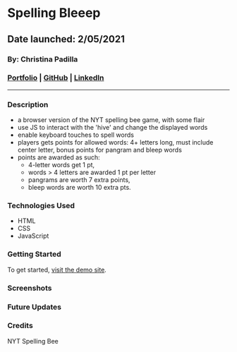 # Spelling Bleeep
## Date launched: 2/05/2021
### By: Christina Padilla

### [Portfolio](https://christinapadilla.com) | [GitHub](https://github.com/hipstina) | [LinkedIn](https://linkedin.com/in/hipstina)
***
### **Description** 
+ a browser version of the NYT spelling bee game, with some flair
+ use JS to interact with the 'hive' and change the displayed words
+ enable keyboard touches to spell words
+ players gets points for allowed words: 4+ letters long, must include center letter, bonus points for pangram and bleep words
+ points are awarded as such: 
  + 4-letter words get 1 pt, 
  + words > 4 letters are awarded 1 pt per letter
  + pangrams are worth 7 extra points, 
  + bleep words are worth 10 extra pts.


### **Technologies Used**
* HTML
* CSS
* JavaScript


### **Getting Started**
To get started, [visit the demo site](https://github.io).


### **Screenshots**

### **Future Updates**

### **Credits**
NYT Spelling Bee

